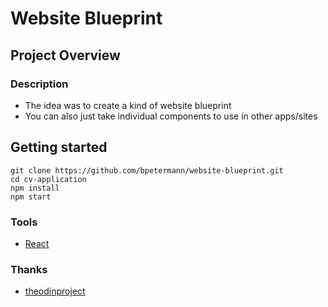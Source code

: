# Website Blueprint

## Project Overview

### Description
- The idea was to create a kind of website blueprint
- You can also just take individual components to use in other apps/sites

## Getting started

```
git clone https://github.com/bpetermann/website-blueprint.git
cd cv-application
npm install
npm start
```

### Tools
- [React](https://reactjs.org/)

### Thanks
- [theodinproject](https://www.theodinproject.com)<br>
